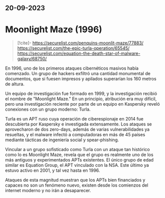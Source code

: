 20-09-2023
---
# Moonlight Maze  (1996)

> [!cite]-
> https://securelist.com/penquins-moonlit-maze/77883/
> https://securelist.com/the-epic-turla-operation/65545/
> https://securelist.com/equation-the-death-star-of-malware-galaxy/68750/

En 1996, uno de los primeros ataques cibernéticos masivos había comenzado. Un grupo de hackers exfiltró una cantidad monumental de documentos, que si fuesen impresos y apilados superarían los 160 metros de altura.

Un equipo de investigación fue formado en 1999, y la investigación recibió el nombre de "Moonlight Maze." En un principio, atribución era muy difícil, pero una investigación reciente por parte de un equipo en Kaspersky reveló conexiones con un grupo moderno: Turla.

Turla es un APT ruso cuya operación de ciberespionaje en 2014 fue descubierta por Kaspersky e investigada extensamente. Los ataques se aprovecharon de dos zero-days, además de varias vulnerabilidades ya resueltas, y el malware infectó a computadoras en más de 45 países mediante tácticas de ingeniería social y spear-phishing.

Vincular a un grupo sofisticado como Turla con un ataque tan histórico como lo es Moonlight Maze, revela que el grupo es realmente uno de los más antiguos y experimentados APTs existentes. El único grupo de edad similar es Equation Group, el APT vinculado con la NSA. Este último ya estuvo activo en 2001, y tal vez hasta en 1996.

Ataques de esta magnitud muestran que los APTs bien financiados y capaces no son un fenómeno nuevo, existen desde los comienzos del internet moderno y no irán a desaparecer.